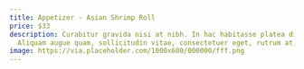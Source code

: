 ```yaml
---
title: Appetizer - Asian Shrimp Roll
price: $33
description: Curabitur gravida nisi at nibh. In hac habitasse platea dictumst.
  Aliquam augue quam, sollicitudin vitae, consectetuer eget, rutrum at, lorem.
image: https://via.placeholder.com/1000x600/000000/fff.png
---
```

